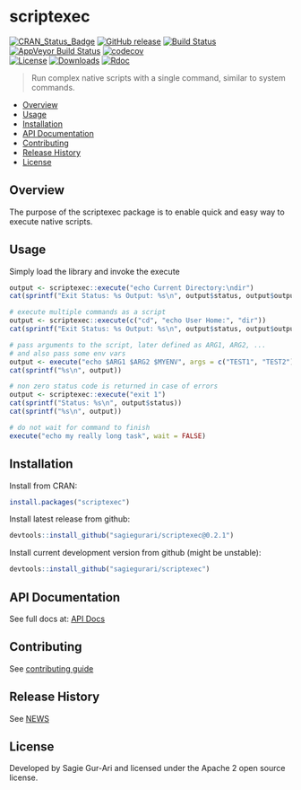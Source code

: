 # scriptexec

[![CRAN_Status_Badge](http://www.r-pkg.org/badges/version/scriptexec)](https://cran.r-project.org/package=scriptexec) [![GitHub release](https://img.shields.io/github/release/sagiegurari/scriptexec.svg)](https://github.com/sagiegurari/scriptexec/releases) [![Build Status](https://travis-ci.org/sagiegurari/scriptexec.svg)](http://travis-ci.org/sagiegurari/scriptexec) [![AppVeyor Build Status](https://ci.appveyor.com/api/projects/status/github/sagiegurari/scriptexec?branch=master&svg=true)](https://ci.appveyor.com/project/sagiegurari/scriptexec) [![codecov](https://codecov.io/gh/sagiegurari/scriptexec/branch/master/graph/badge.svg)](https://codecov.io/gh/sagiegurari/scriptexec)<br>
[![License](https://img.shields.io/cran/l/scriptexec.svg)](https://github.com/sagiegurari/scriptexec/blob/master/LICENSE) [![Downloads](https://cranlogs.r-pkg.org/badges/grand-total/scriptexec)](https://github.com/sagiegurari/scriptexec/releases) [![Rdoc](http://www.rdocumentation.org/badges/version/scriptexec?0.2.1)](http://www.rdocumentation.org/packages/scriptexec)

> Run complex native scripts with a single command, similar to system commands.

* [Overview](#overview)
* [Usage](#usage)
* [Installation](#installation)
* [API Documentation](docs/api.md)
* [Contributing](.github/CONTRIBUTING.md)
* [Release History](NEWS.md)
* [License](#license)

<a name="overview"></a>
## Overview
The purpose of the scriptexec package is to enable quick and easy way to execute native scripts.

<a name="usage"></a>
## Usage
Simply load the library and invoke the execute

````r
output <- scriptexec::execute("echo Current Directory:\ndir")
cat(sprintf("Exit Status: %s Output: %s\n", output$status, output$output))

# execute multiple commands as a script
output <- scriptexec::execute(c("cd", "echo User Home:", "dir"))
cat(sprintf("Exit Status: %s Output: %s\n", output$status, output$output))

# pass arguments to the script, later defined as ARG1, ARG2, ...
# and also pass some env vars
output <- execute("echo $ARG1 $ARG2 $MYENV", args = c("TEST1", "TEST2"), env = c("MYENV=TEST3"))
cat(sprintf("%s\n", output))

# non zero status code is returned in case of errors
output <- scriptexec::execute("exit 1")
cat(sprintf("Status: %s\n", output$status))
cat(sprintf("%s\n", output))

# do not wait for command to finish
execute("echo my really long task", wait = FALSE)
````

<a name="installation"></a>
## Installation
Install from CRAN:

```r
install.packages("scriptexec")
```

Install latest release from github:

```r
devtools::install_github("sagiegurari/scriptexec@0.2.1")
```

Install current development version from github (might be unstable):

```r
devtools::install_github("sagiegurari/scriptexec")
```

## API Documentation
See full docs at: [API Docs](docs/api.md)

## Contributing
See [contributing guide](.github/CONTRIBUTING.md)

<a name="history"></a>
## Release History

See [NEWS](NEWS.md)

<a name="license"></a>
## License
Developed by Sagie Gur-Ari and licensed under the Apache 2 open source license.

